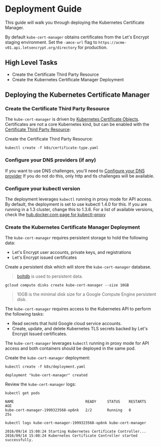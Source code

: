 # Deployment Guide

This guide will walk you through deploying the Kubernetes Certificate Manager.

By default `kube-cert-manager` obtains certificates from the Let's Encrypt staging environment. Set the `-amce-url` flag to `https://acme-v01.api.letsencrypt.org/directory` for production.

## High Level Tasks

* Create the Certificate Third Party Resource
* Create the Kubernetes Certificate Manager Deployment

## Deploying the Kubernetes Certificate Manager

### Create the Certificate Third Party Resource

The `kube-cert-manager` is driven by [Kubernetes Certificate Objects](certificate-objects.md). Certificates are not a core Kubernetes kind, but can be enabled with the [Certificate Third Party Resource](certificate-third-party-resource.md):

Create the Certificate Third Party Resource:

```
kubectl create -f k8s/certificate-type.yaml 
```


### Configure your DNS providers (if any)

If you want to use DNS challenges, you'll need to [Configure your DNS provider](providers.md)
If you do not do this, only http and tls challenges will be available.

### Configure your kubectl version

The deployment leverages `kubectl` running in proxy mode for API access. By default, the deployment is set to use kubectl 1.4.0 for this. If you are running in a 1.3 cluster, change this to 1.3.6.
For a list of available versions, check the [hub.docker.com page for kubectl-proxy](https://hub.docker.com/r/palmstonegames/kubectl-proxy/tags/)

### Create the Kubernetes Certificate Manager Deployment

The `kube-cert-manager` requires persistent storage to hold the following data:

* Let's Encrypt user accounts, private keys, and registrations
* Let's Encrypt issued certificates

Create a persistent disk which will store the `kube-cert-manager` database.
> [boltdb](https://github.com/boltdb/bolt) is used to persistent data.

```
gcloud compute disks create kube-cert-manager --size 10GB
```

> 10GB is the minimal disk size for a Google Compute Engine persistent disk.

The `kube-cert-manager` requires access to the Kubernetes API to perform the following tasks:

* Read secrets that hold Google cloud service accounts.
* Create, update, and delete Kubernetes TLS secrets backed by Let's Encrypt Issued certificates.

The `kube-cert-manager` leverages `kubectl` running in proxy mode for API access and both containers should be deployed in the same pod.

Create the `kube-cert-manager` deployment:

```
kubectl create -f k8s/deployment.yaml 
```
```
deployment "kube-cert-manager" created
```

Review the `kube-cert-manager` logs:

```
kubectl get pods
```
```
NAME                                 READY     STATUS    RESTARTS   AGE
kube-cert-manager-1999323568-op6nk   2/2       Running   0          25s
```

```
kubectl logs kube-cert-manager-1999323568-op6nk kube-cert-manager
```

```
2016/09/14 15:08:24 Starting Kubernetes Certificate Controller...
2016/09/14 15:08:24 Kubernetes Certificate Controller started successfully.
```
